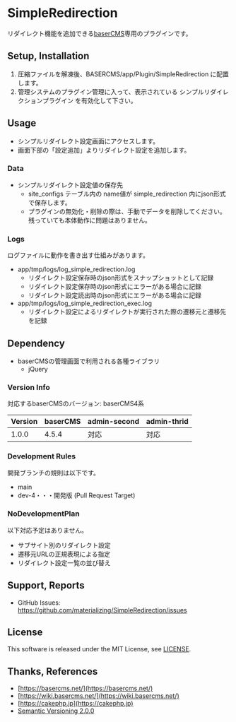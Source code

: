 # SimpleRedirection

リダイレクト機能を追加できる[baserCMS](https://basercms.net/)専用のプラグインです。


## Setup, Installation

1. 圧縮ファイルを解凍後、BASERCMS/app/Plugin/SimpleRedirection に配置します。
2. 管理システムのプラグイン管理に入って、表示されている シンプルリダイレクションプラグイン を有効化して下さい。


## Usage

- シンプルリダイレクト設定画面にアクセスします。
- 画面下部の「設定追加」よりリダイレクト設定を追加します。

### Data

- シンプルリダイレクト設定値の保存先
    - site_configs テーブル内の name値が simple_redirection 内にjson形式で保存します。
	- プラグインの無効化・削除の際は、手動でデータを削除してください。残っていても本体動作に問題はありません。

### Logs

ログファイルに動作を書き出す仕組みがあります。

- app/tmp/logs/log_simple_redirection.log
    - リダイレクト設定保存時のjson形式をスナップショットとして記録
    - リダイレクト設定保存時のjson形式にエラーがある場合に記録
    - リダイレクト設定読出時のjson形式にエラーがある場合に記録
- app/tmp/logs/log_simple_redirection_exec.log
    - リダイレクト設定によるリダイレクトが実行された際の遷移元と遷移先を記録


## Dependency

- baserCMSの管理画面で利用される各種ライブラリ
    - jQuery

### Version Info

対応するbaserCMSのバージョン: baserCMS4系

| Version | baserCMS | admin-second | admin-thrid |
|:--|:--|:--|:--|
| 1.0.0 | 4.5.4 | 対応 | 対応 |

### Development Rules

開発ブランチの規則は以下です。

- main
- dev-4・・・開発版 (Pull Request Target)

### NoDevelopmentPlan

以下対応予定はありません。

- サブサイト別のリダイレクト設定
- 遷移元URLの正規表現による指定
- リダイレクト設定一覧の並び替え


## Support, Reports

- GitHub Issues: https://github.com/materializing/SimpleRedirection/issues


## License
This software is released under the MIT License, see [LICENSE](https://choosealicense.com/licenses/mit/).


## Thanks, References

- [https://basercms.net/](https://basercms.net/)
- [https://wiki.basercms.net/](https://wiki.basercms.net/)
- [https://cakephp.jp](https://cakephp.jp)
- [Semantic Versioning 2.0.0](https://semver.org/lang/ja/)
